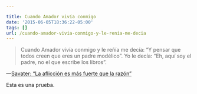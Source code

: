 ```yaml
---

title: Cuando Amador vivía conmigo
date: '2015-06-05T18:36:22-05:00'
tags: []
url: /cuando-amador-vivia-conmigo-y-le-renia-me-decia
---
```

<blockquote>Cuando Amador vivía conmigo y le reñía me decía: “Y pensar que todos creen que eres un padre modélico”. Yo le decía: “Eh, aquí soy el padre, no el que escribe los libros”.</blockquote>&#8212;<a href="http://cultura.elpais.com/cultura/2015/05/21/actualidad/1432235116_142670.html##Cuando+Amador+viv%C3%ADa+conmigo+y+le+re%C3%B1%C3%ADa+me+dec%C3%ADa%3A+%E2%80%9CY+pensar+que+todos+creen+que+eres+un+padre+mod%C3%A9lico%E2%80%9D.+Yo+le+dec%C3%ADa%3A+%E2%80%9CEh%2C+aqu%C3%AD+soy+el+padre%2C+no+el+que+escribe+los+libros%E2%80%9D." target="_blank">Savater: “La aflicción es más fuerte que la razón”</a>

Esta es una prueba.

